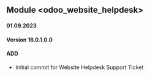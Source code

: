 ## Module <odoo_website_helpdesk>

#### 01.09.2023
#### Version 16.0.1.0.0
#### ADD
- Initial commit for Website Helpdesk Support Ticket



